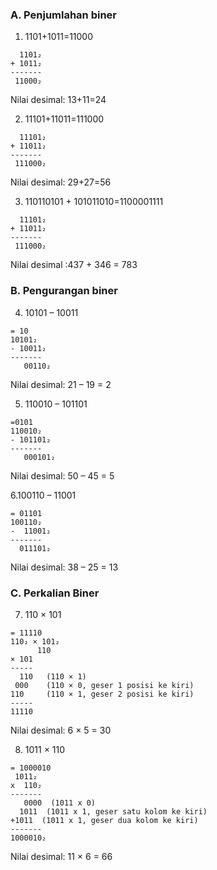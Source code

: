 ### A. Penjumlahan biner
1. 1101+1011=11000
```
  1101₂
+ 1011₂
-------
 11000₂
```
Nilai desimal: 13+11=24

2. 11101+11011=111000
```
  11101₂
+ 11011₂
-------
 111000₂
```
Nilai desimal: 29+27=56

3. 110110101 + 101011010=1100001111
```
  11101₂
+ 11011₂
-------
 111000₂
```
Nilai desimal :437 + 346 = 783

### B. Pengurangan biner

4. 10101 – 10011
```
= 10
10101₂
- 10011₂
-------
   00110₂
```
Nilai desimal:
21 – 19
= 2

5. 110010 – 101101
```
=0101
110010₂
- 101101₂
-------
   000101₂
```
Nilai desimal:
50 – 45
= 5

6.100110 – 11001
```
= 01101
100110₂
-  11001₂
-------
  011101₂
```
Nilai desimal:
38 – 25
= 13

### C. Perkalian Biner

7. 110 × 101
```
= 11110
110₂ × 101₂
      110
× 101
-----
  110   (110 × 1)
 000    (110 × 0, geser 1 posisi ke kiri)
110     (110 × 1, geser 2 posisi ke kiri)
-----
11110
```
Nilai desimal:
6 × 5
= 30

8. 1011 × 110
```
= 1000010
 1011₂
x  110₂
-------
   0000  (1011 x 0)
  1011  (1011 x 1, geser satu kolom ke kiri)
+1011  (1011 x 1, geser dua kolom ke kiri)
-------
1000010₂
```
Nilai desimal:
11 × 6
= 66
